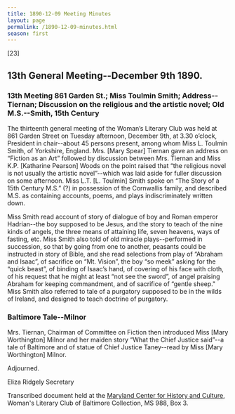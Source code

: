 ```yaml
---
title: 1890-12-09 Meeting Minutes
layout: page
permalink: /1890-12-09-minutes.html
season: first
---
```


<style>
    #maincontent{
        font-size:1.4em;
    }
</style>
[23]

## 13th General Meeting--December 9th 1890.

### 13th Meeting 861 Garden St.; Miss Toulmin Smith; Address--Tiernan; Discussion on the religious and the artistic novel; Old M.S.--Smith, 15th Century

The thirteenth general meeting of the Woman’s Literary Club was held at 861 Garden Street on Tuesday afternoon, December 9th, at 3.30 o’clock, President in chair--about 45 persons present, among whom Miss L. Toulmin Smith, of Yorkshire, England. Mrs. [Mary Spear] Tiernan gave an address on “Fiction as an Art” followed by discussion between Mrs. Tiernan and Miss K.P. [Katharine Pearson] Woods on the point raised that “the religious novel is not usually the artistic novel”--which was laid aside for fuller discussion on some afternoon. Miss L.T. [L. Toulmin] Smith spoke on “The Story of a 15th Century M.S.” (?) in possession of the Cornwallis family, and described M.S. as containing accounts, poems, and plays indiscriminately written down.

Miss Smith read account of story of dialogue of boy and Roman emperor Hadrian--the boy supposed to be Jesus, and the story to teach of the nine kinds of angels, the three means of attaining life, seven heavens, ways of fasting, etc. Miss Smith also told of old miracle plays--performed in succession, so that by going from one to another, peasants could be instructed in story of Bible, and she read selections from play of “Abraham and Isaac”, of sacrifice on “Mt. Vision”, the boy “so meek” asking for the “quick beast”, of binding of Isaac’s hand, of covering of his face with cloth, of his request that he might at least “not see the sword”, of angel praising Abraham for keeping commandment, and of sacrifice of “gentle sheep." Miss Smith also referred to tale of a purgatory supposed to be in the wilds of Ireland, and designed to teach doctrine of purgatory.

### Baltimore Tale--Milnor

Mrs. Tiernan, Chairman of Committee on Fiction then introduced Miss [Mary Worthington] Milnor and her maiden story “What the Chief Justice said”--a tale of Baltimore and of statue of Chief Justice Taney--read by Miss [Mary Worthington] Milnor.

Adjourned.

Eliza Ridgely
Secretary

Transcribed document held at the [Maryland Center for History and Culture](http://mdhs.org/), Woman's Literary Club of Baltimore Collection, MS 988, Box 3. 